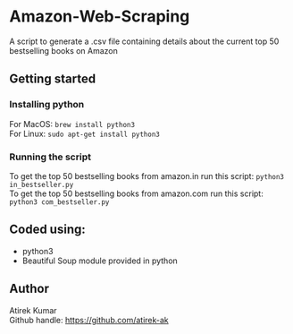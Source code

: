 # Amazon-Web-Scraping
A script to generate a .csv file containing details about the current top 50 bestselling books on Amazon  

## Getting started
### Installing python
For MacOS: ```brew install python3 ```  
For Linux: ```sudo apt-get install python3```

### Running the script
To get the top 50 bestselling books from amazon.in run this script: ```python3 in_bestseller.py```  
To get the top 50 bestselling books from amazon.com run this script: ```python3 com_bestseller.py```

## Coded using:
- python3
- Beautiful Soup module provided in python

## Author
Atirek Kumar  
Github handle: https://github.com/atirek-ak
